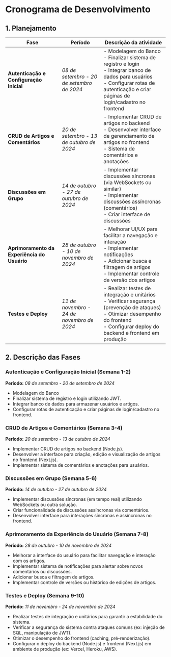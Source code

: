 # Cronograma de Desenvolvimento

## 1. Planejamento

| **Fase**                           | **Período**                        | **Descrição da atividade**                                                                                             |
|-------------------------------------|------------------------------------|-----------------------------------------------------------------------------------------------------------|
| **Autenticação e Configuração Inicial** | *08 de setembro - 20 de setembro de 2024* | - Modelagem do Banco<br>- Finalizar sistema de registro e login<br>- Integrar banco de dados para usuários<br>- Configurar rotas de autenticação e criar páginas de login/cadastro no frontend |
| **CRUD de Artigos e Comentários**   | *20 de setembro - 13 de outubro de 2024* | - Implementar CRUD de artigos no backend<br>- Desenvolver interface de gerenciamento de artigos no frontend<br>- Sistema de comentários e anotações |
| **Discussões em Grupo**             | *14 de outubro - 27 de outubro de 2024* | - Implementar discussões síncronas (via WebSockets ou similar)<br>- Implementar discussões assíncronas (comentários)<br>- Criar interface de discussões |
| **Aprimoramento da Experiência do Usuário** | *28 de outubro - 10 de novembro de 2024* | - Melhorar UI/UX para facilitar a navegação e interação<br>- Implementar notificações<br>- Adicionar busca e filtragem de artigos<br>- Implementar controle de versão dos artigos |
| **Testes e Deploy**                 | *11 de novembro - 24 de novembro de 2024* | - Realizar testes de integração e unitários<br>- Verificar segurança (prevenção de ataques)<br>- Otimizar desempenho do frontend<br>- Configurar deploy do backend e frontend em produção |

## 2. Descrição das Fases

### Autenticação e Configuração Inicial (Semana 1-2)
**Período:** *08 de setembro - 20 de setembro de 2024*

- Modelagem do Banco
- Finalizar sistema de registro e login utilizando JWT.
- Integrar banco de dados para armazenar usuários e artigos.
- Configurar rotas de autenticação e criar páginas de login/cadastro no frontend.

### CRUD de Artigos e Comentários (Semana 3-4)
**Período:** *20 de setembro - 13 de outubro de 2024*

- Implementar CRUD de artigos no backend (Node.js).
- Desenvolver a interface para criação, edição e visualização de artigos no frontend (Next.js).
- Implementar sistema de comentários e anotações para usuários.

### Discussões em Grupo (Semana 5-6)
**Período:** *14 de outubro - 27 de outubro de 2024*

- Implementar discussões síncronas (em tempo real) utilizando WebSockets ou outra solução.
- Criar funcionalidade de discussões assíncronas via comentários.
- Desenvolver interface para interações síncronas e assíncronas no frontend.

### Aprimoramento da Experiência do Usuário (Semana 7-8)
**Período:** *28 de outubro - 10 de novembro de 2024*

- Melhorar a interface do usuário para facilitar navegação e interação com os artigos.
- Implementar sistema de notificações para alertar sobre novos comentários ou discussões.
- Adicionar busca e filtragem de artigos.
- Implementar controle de versões ou histórico de edições de artigos.

### Testes e Deploy (Semana 9-10)
**Período:** *11 de novembro - 24 de novembro de 2024*

- Realizar testes de integração e unitários para garantir a estabilidade do sistema.
- Verificar a segurança do sistema contra ataques comuns (ex: injeção de SQL, manipulação de JWT).
- Otimizar o desempenho do frontend (caching, pré-renderização).
- Configurar o deploy do backend (Node.js) e frontend (Next.js) em ambiente de produção (ex: Vercel, Heroku, AWS).
